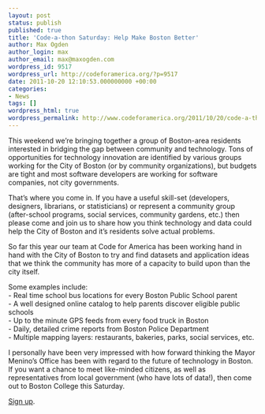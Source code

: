 ```yaml
---
layout: post
status: publish
published: true
title: 'Code-a-thon Saturday: Help Make Boston Better'
author: Max Ogden
author_login: max
author_email: max@maxogden.com
wordpress_id: 9517
wordpress_url: http://codeforamerica.org/?p=9517
date: 2011-10-20 12:10:53.000000000 +00:00
categories:
- News
tags: []
wordpress_html: true
wordpress_permalink: http://www.codeforamerica.org/2011/10/20/code-a-thon-saturday-help-make-boston-better/
---
```


<p>This weekend we’re bringing together a group of Boston-area residents interested in bridging the gap between community and technology. Tons of opportunities for technology innovation are identified by various groups working for the City of Boston (or by community organizations), but budgets are tight and most software developers are working for software companies, not city governments.</p>
<p>That’s where you come in. If you have a useful skill-set (developers, designers, librarians, or statisticians) or represent a community group (after-school programs, social services, community gardens, etc.) then please come and join us to share how you think technology and data could help the City of Boston and it’s residents solve actual problems.</p>
<p>So far this year our team at Code for America has been working hand in hand with the City of Boston to try and find datasets and application ideas that we think the community has more of a capacity to build upon than the city itself.</p>
<p>Some examples include:<br/>
- Real time school bus locations for every Boston Public School parent<br/>
- A well designed online catalog to help parents discover eligible public schools<br/>
- Up to the minute GPS feeds from every food truck in Boston<br/>
- Daily, detailed crime reports from Boston Police Department<br/>
- Multiple mapping layers: restaurants, bakeries, parks, social services, etc.</p>
<p>I personally have been very impressed with how forward thinking the Mayor Menino’s Office has been with regard to the future of technology in Boston. If you want a chance to meet like-minded citizens, as well as representatives from local government (who have lots of data!), then come out to Boston College this Saturday.</p>
<p><a href="http://buildingboston.eventbrite.com">Sign up</a>.</p>
